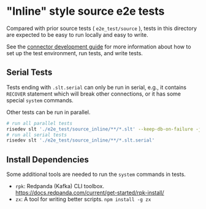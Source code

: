 # "Inline" style source e2e tests

Compared with prior source tests ( `e2e_test/source` ), tests in this directory are expected to be easy to run locally and easy to write.

See the [connector development guide](http://risingwavelabs.github.io/risingwave/connector/intro.html#end-to-end-tests) for more information about how to set up the test environment,
run tests, and write tests.

## Serial Tests

Tests ending with `.slt.serial` can only be run in serial, e.g., it contains `RECOVER` statement which will break other connections, or it has some special `system` commands.

Other tests can be run in parallel.

```bash
# run all parallel tests
risedev slt './e2e_test/source_inline/**/*.slt' --keep-db-on-failure -j16
# run all serial tests
risedev slt './e2e_test/source_inline/**/*.slt.serial'
```

## Install Dependencies

Some additional tools are needed to run the `system` commands in tests.

- `rpk`: Redpanda (Kafka) CLI toolbox. https://docs.redpanda.com/current/get-started/rpk-install/
- `zx`: A tool for writing better scripts. `npm install -g zx`
